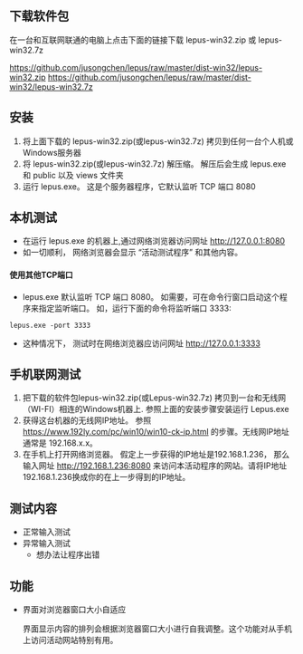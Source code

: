 
## 下载软件包

在一台和互联网联通的电脑上点击下面的链接下载 lepus-win32.zip 或 lepus-win32.7z

https://github.com/jusongchen/lepus/raw/master/dist-win32/lepus-win32.zip
https://github.com/jusongchen/lepus/raw/master/dist-win32/lepus-win32.7z

   
## 安装   
1. 将上面下载的 lepus-win32.zip(或lepus-win32.7z) 拷贝到任何一台个人机或Windows服务器
2. 将 lepus-win32.zip(或lepus-win32.7z) 解压缩。 解压后会生成 lepus.exe 和  public 以及 views 文件夹
3. 运行 lepus.exe。 这是个服务器程序，它默认监听 TCP 端口 8080 

## 本机测试

* 在运行 lepus.exe 的机器上,通过网络浏览器访问网址 http://127.0.0.1:8080
* 如一切顺利， 网络浏览器会显示 “活动测试程序” 和其他内容。

#### 使用其他TCP端口
 
 * lepus.exe 默认监听 TCP 端口 8080。  如需要，可在命令行窗口启动这个程序来指定监听端口。 如，运行下面的命令将监听端口 3333:

 ```
 lepus.exe -port 3333
 ```
* 这种情况下， 测试时在网络浏览器应访问网址 http://127.0.0.1:3333

## 手机联网测试

1. 把下载的软件包lepus-win32.zip(或Lepus-win32.7z) 拷贝到一台和无线网（WI-FI）相连的Windows机器上. 参照上面的安装步骤安装运行 Lepus.exe
2. 获得这台机器的无线网IP地址。 参照 https://www.192ly.com/pc/win10/win10-ck-ip.html 的步骤。无线网IP地址通常是 192.168.x.x。 
3. 在手机上打开网络浏览器。 假定上一步获得的IP地址是192.168.1.236， 那么输入网址 http://192.168.1.236:8080 来访问本活动程序的网站。请将IP地址192.168.1.236换成你的在上一步得到的IP地址。

## 测试内容
* 正常输入测试
* 异常输入测试
    * 想办法让程序出错

## 功能
* 界面对浏览器窗口大小自适应

    界面显示内容的排列会根据浏览器窗口大小进行自我调整。这个功能对从手机上访问活动网站特别有用。


